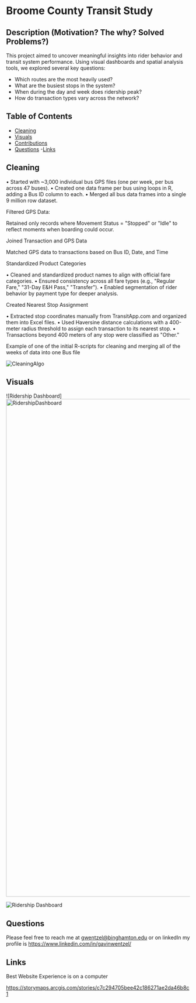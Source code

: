# **Broome County Transit Study**
  
## **Description (Motivation? The why? Solved Problems?)**

This project aimed to uncover meaningful insights into rider behavior and transit system performance. Using visual dashboards and spatial analysis tools, we explored several key questions:

- Which routes are the most heavily used?
- What are the busiest stops in the system?
- When during the day and week does ridership peak?
- How do transaction types vary across the network?


      
## **Table of Contents** 
      
  - [Cleaning](#cleaning)
  - [Visuals](#visuals)
  - [Contributions](#contributions)
  - [Questions](#questions)
  -[Links](#links)
      
## **Cleaning <a id="cleaning"></a>**
  • Started with ~3,000 individual bus GPS files (one per week, per bus across 47 buses).
• Created one data frame per bus using loops in R, adding a Bus ID column to each.
• Merged all bus data frames into a single 9 million row dataset.

Filtered GPS Data:

Retained only records where Movement Status = "Stopped" or "Idle" to reflect moments when boarding could occur.

Joined Transaction and GPS Data

Matched GPS data to transactions based on Bus ID, Date, and Time

Standardized Product Categories

• Cleaned and standardized product names to align with official fare categories.
• Ensured consistency across all fare types (e.g., "Regular Fare," "31-Day E&H Pass," "Transfer").
• Enabled segmentation of rider behavior by payment type for deeper analysis.

Created Nearest Stop Assignment

• Extracted stop coordinates manually from TransitApp.com and organized them into Excel files.
• Used Haversine distance calculations with a 400-meter radius threshold to assign each transaction to its nearest stop.
• Transactions beyond 400 meters of any stop were classified as "Other."

Example of one of the initial R-scripts for cleaning and merging all of the weeks of data into one Bus file

![CleaningAlgo](TransitCleaningAlgo-1.png)
      
## **Visuals <a id="visuals"></a>** 
  ![Ridership Dashboard]<img width="1360" alt="RidershipDashboard" src="https://github.com/user-attachments/assets/4ce66632-73aa-41b4-ae8f-1b0b20120f35" />

  ![Ridership Dashboard](RidershipDashboard-1.png)
  

    
## **Questions <a id="questions"></a>**
      
  Please feel free to reach me at gwentzel@binghamton.edu or on linkedIn
  my profile is https://www.linkedin.com/in/gavinwentzel/

## **Links <a id="links"></a>**
Best Website Experience is on a computer

https://storymaps.arcgis.com/stories/c7c294705bee42c186271ae2da46b8c1

